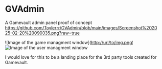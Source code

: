 # GVAdmin
 A Gamevault admin panel proof of concept
https://github.com/Toylerrr/GVAdmin/blob/main/images/Screenshot%202025-02-20%20090035.png?raw=true

![Image of the game managment window]([http://url/to/img.png](https://github.com/Toylerrr/GVAdmin/blob/main/images/Screenshot%202025-02-20%20090035.png?raw=true
))
![Image of the user managment window]([http://url/to/img.png](https://github.com/Toylerrr/GVAdmin/blob/main/images/Screenshot%202025-02-20%20090110.png?raw=true))

I would love for this to be a landing place for the 3rd party tools created for Gamevault.
